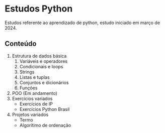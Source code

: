 # Estudos Python
Estudos referente ao aprendizado de python, estudo iniciado em março de 2024.

## Conteúdo
1. Estrutura de dados básica
   1. Variáveis e operadores
   2. Condicionais e loops
   3. Strings
   4. Listas e tuplas
   5. Conjuntos e dicionários
   6. Funções 
2. POO (Em andamento)
3. Exercícios variados
   - Exercícios de IP
   - Exercícios Python Brasil
4. Projetos variados
   - Termo
   - Algorítimo de ordenação
